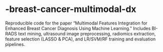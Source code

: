 # -breast-cancer-multimodal-dx
Reproducible code for the paper “Multimodal Features Integration for Enhanced Breast Cancer Diagnosis Using Machine Learning.” Includes BI-RADS text mining, ultrasound image preprocessing, radiomics extraction, feature selection (LASSO &amp; PCA), and LR/SVM/RF training and evaluation pipelines.
